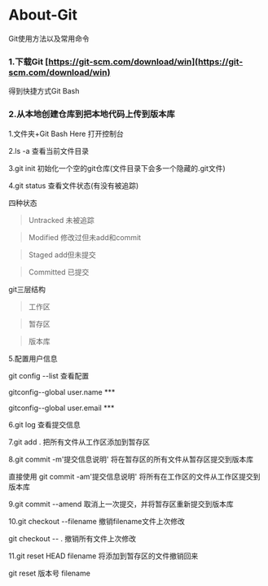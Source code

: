 # About-Git

Git使用方法以及常用命令

 ### 1.下载Git [https://git-scm.com/download/win](https://git-scm.com/download/win)
 
得到快捷方式Git Bash

### 2.从本地创建仓库到把本地代码上传到版本库

1.文件夹+Git Bash Here 打开控制台

2.ls -a 查看当前文件目录

3.git init 初始化一个空的git仓库(文件目录下会多一个隐藏的.git文件)

4.git status 查看文件状态(有没有被追踪)

  四种状态

  >Untracked 未被追踪
  
  >Modified 修改过但未add和commit
  
  >Staged add但未提交
  
  >Committed 已提交
  
  git三层结构

  >工作区
  
  >暂存区
  
  >版本库
  
5.配置用户信息
  
  git config --list 查看配置
  
  gitconfig--global user.name ***
  
  gitconfig--global user.email ***
  
6.git log 查看提交信息

7.git add . 把所有文件从工作区添加到暂存区

8.git commit -m'提交信息说明' 将在暂存区的所有文件从暂存区提交到版本库

  直接使用 git commit -am'提交信息说明' 将所有在工作区的文件从工作区提交到版本库
  
9.git commit --amend 取消上一次提交，并将暂存区重新提交到版本库

10.git checkout --filename 撤销filename文件上次修改

  git checkout -- . 撤销所有文件上次修改
  
11.git reset HEAD filename 将添加到暂存区的文件撤销回来

  git reset 版本号 filename
  
  
  
